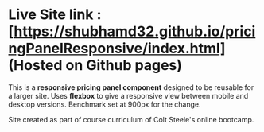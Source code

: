 # Live Site link : [https://shubhamd32.github.io/pricingPanelResponsive/index.html] (Hosted on Github pages)

This is a **responsive pricing panel component** designed to be reusable for a larger site. Uses **flexbox** to give a responsive view between mobile and desktop versions.
Benchmark set at 900px for the change.

Site created as part of course curriculum of Colt Steele's online bootcamp.
